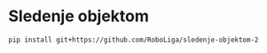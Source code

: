 Sledenje objektom
=================
`pip install git+https://github.com/RoboLiga/sledenje-objektom-2`
